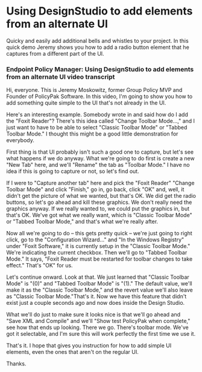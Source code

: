 # Using DesignStudio to add elements from an alternate UI

Quicky and easily add additional bells and whistles to your project. In this quick demo Jeremy shows
you how to add a radio button element that he captures from a different part of the UI.

### Endpoint Policy Manager: Using DesignStudio to add elements from an alternate UI video transcript

Hi, everyone. This is Jeremy Moskowitz, former Group Policy MVP and Founder of PolicyPak Software.
In this video, I'm going to show you how to add something quite simple to the UI that's not already
in the UI.

Here's an interesting example. Somebody wrote in and said how do I add the "Foxit Reader"? There's
this idea called "Change Toolbar Mode…," and I just want to have to be able to select "Classic
Toolbar Mode" or "Tabbed Toolbar Mode." I thought this might be a good little demonstration for
everybody.

First thing is that UI probably isn't such a good one to capture, but let's see what happens if we
do anyway. What we're going to do first is create a new "New Tab" here, and we'll "Rename" the tab
as "Toolbar Mode." I have no idea if this is going to capture or not, so let's find out.

If I were to "Capture another tab" here and pick the "Foxit Reader" "Change Toolbar Mode" and click
"Finish," go in, go back, click "OK" and, well, it didn't get the picture of what we wanted, but
that's OK. We did get the radio buttons, so let's go ahead and kill these graphics. We don't really
need the graphics anyway. If we really wanted to, we could put the graphics in, but that's OK. We've
got what we really want, which is "Classic Toolbar Mode" or "Tabbed Toolbar Mode," and that's what
we're really after.

Now all we're going to do – this gets pretty quick – we're just going to right click, go to the
"Configuration Wizard…" and "In the Windows Registry" under "Foxit Software," it is currently setup
in the "Classic Toolbar Mode." We're indicating the current checkbox. Then we'll go to "Tabbed
Toolbar Mode." It says, "Foxit Reader must be restarted for toolbar changes to take effect." That's
"OK" for us.

Let's continue onward. Look at that. We just learned that "Classic Toolbar Mode" is "(0)" and
"Tabbed Toolbar Mode" is "(1)." The default value, we'll make it as the "Classic Toolbar Mode," and
the revert value we'll also leave as "Classic Toolbar Mode."That's it. Now we have this feature that
didn't exist just a couple seconds ago and now does inside the Design Studio.

What we'll do just to make sure it looks nice is that we'll go ahead and "Save XML and Compile" and
we'll "Show test PolicyPak when complete," see how that ends up looking. There we go. There's
toolbar mode. We've got it selectable, and I'm sure this will work perfectly the first time we use
it.

That's it. I hope that gives you instruction for how to add simple UI elements, even the ones that
aren't on the regular UI.

Thanks.
